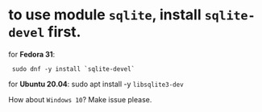 
# to use module `sqlite`, install `sqlite-devel` first.

for **Fedora 31**:

     sudo dnf -y install `sqlite-devel`


 for **Ubuntu 20.04**:
     sudo apt install -y `libsqlite3-dev`
     
 How about `Windows 10`?
     Make issue please.
